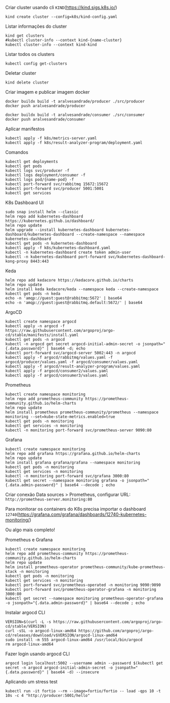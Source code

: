 Criar cluster usando cli `KIND`(https://kind.sigs.k8s.io/)

```
kind create cluster --config=k8s/kind-config.yaml
```

Listar informações do cluster

```
kind get clusters
#kubectl cluster-info --context kind-{name-cluster}
kubectl cluster-info --context kind-kind
```

Listar todos os clusters

```
kubectl config get-clusters
```

Deletar cluster

```
kind delete cluster
```

Criar imagem e publicar imagem docker

```
docker buildx build -t aralvesandrade/producer ./src/producer
docker push aralvesandrade/producer

docker buildx build -t aralvesandrade/consumer ./src/consumer
docker push aralvesandrade/consumer
```

Aplicar manifestos

```
kubectl apply -f k8s/metrics-server.yaml
kubectl apply -f k8s/result-analyzer-program/deployment.yaml
```

Comandos

```
kubectl get deployments
kubectl get pods
kubectl logs svc/producer -f
kubectl logs deployment/consumer -f
kubectl logs pod/{name-pod} -f
kubectl port-forward svc/rabbitmq 15672:15672
kubectl port-forward svc/producer 5001:5001
kubectl get services
```

K8s Dashboard UI

```
sudo snap install helm --classic
helm repo add kubernetes-dashboard https://kubernetes.github.io/dashboard/
helm repo update
helm upgrade --install kubernetes-dashboard kubernetes-dashboard/kubernetes-dashboard --create-namespace --namespace kubernetes-dashboard
kubectl get pods -n kubernetes-dashboard
kubectl apply -f k8s/kubernetes-dashboard.yaml
kubectl -n kubernetes-dashboard create token admin-user
kubectl -n kubernetes-dashboard port-forward svc/kubernetes-dashboard-kong-proxy 8443:443
```

Keda

```
helm repo add kedacore https://kedacore.github.io/charts
helm repo update
helm install keda kedacore/keda --namespace keda --create-namespace
kubectl get pods -n keda
echo -n 'amqp://guest:guest@rabbitmq:5672' | base64
echo -n 'amqp://guest:guest@rabbitmq.default:5672/' | base64
```

ArgoCD

```
kubectl create namespace argocd
kubectl apply -n argocd -f https://raw.githubusercontent.com/argoproj/argo-cd/stable/manifests/install.yaml
kubectl get pods -n argocd
kubectl -n argocd get secret argocd-initial-admin-secret -o jsonpath="{.data.password}" | base64 -d; echo
kubectl port-forward svc/argocd-server 5002:443 -n argocd
kubectl apply -f argocd/rabbitmq/values.yaml -f argocd/producer/values.yaml -f argocd/consumer/values.yaml
kubectl apply -f argocd/result-analyzer-program/values.yaml
kubectl apply -f argocd/consumer2/values.yaml
kubectl apply -f argocd/consumer3/values.yaml
```

Prometheus

```
kubectl create namespace monitoring
helm repo add prometheus-community https://prometheus-community.github.io/helm-charts
helm repo update
helm install prometheus prometheus-community/prometheus --namespace monitoring --set=kube-state-metrics.enabled=true
kubectl get pods -n monitoring
kubectl get services -n monitoring
kubectl -n monitoring port-forward svc/prometheus-server 9090:80
```

Grafana

```
kubectl create namespace monitoring
helm repo add grafana https://grafana.github.io/helm-charts
helm repo update
helm install grafana grafana/grafana --namespace monitoring
kubectl get pods -n monitoring
kubectl get services -n monitoring
kubectl -n monitoring port-forward svc/grafana 3000:80
kubectl get secret --namespace monitoring grafana -o jsonpath="{.data.admin-password}" | base64 --decode ; echo
```

Criar conexão Data sources > Prometheus, configurar URL: `http://prometheus-server.monitoring:80`

Para monitorar os containers do K8s precisa importar o dashboard `12740`(https://grafana.com/grafana/dashboards/12740-kubernetes-monitoring/)

Ou algo mais completo!

Prometheus e Grafana

```
kubectl create namespace monitoring
helm repo add prometheus-community https://prometheus-community.github.io/helm-charts
helm repo update
helm install prometheus-operator prometheus-community/kube-prometheus-stack -n monitoring
kubectl get pods -n monitoring
kubectl get services -n monitoring
kubectl port-forward svc/prometheus-operated -n monitoring 9090:9090
kubectl port-forward svc/prometheus-operator-grafana -n monitoring 3000:80
kubectl get secret --namespace monitoring prometheus-operator-grafana -o jsonpath="{.data.admin-password}" | base64 --decode ; echo
```

Instalar argocd CLI

```
VERSION=$(curl -L -s https://raw.githubusercontent.com/argoproj/argo-cd/stable/VERSION)
curl -sSL -o argocd-linux-amd64 https://github.com/argoproj/argo-cd/releases/download/v$VERSION/argocd-linux-amd64
sudo install -m 555 argocd-linux-amd64 /usr/local/bin/argocd
rm argocd-linux-amd64
```

Fazer login usando argocd CLI

```
argocd login localhost:5002 --username admin --password $(kubectl get secret -n argocd argocd-initial-admin-secret -o jsonpath="{.data.password}" | base64 -d) --insecure
```

Aplicando um stress test

```
kubectl run -it fortio --rm --image=fortio/fortio -- load -qps 10 -t 10s -c 4 "http://producer:5001/hello"
```
